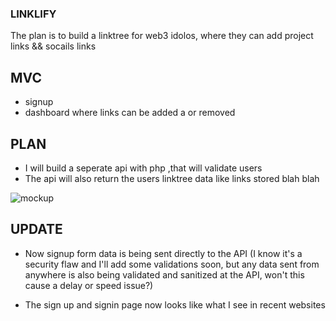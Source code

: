 ### LINKLIFY
 The plan is to build a linktree for web3 idolos, where they can add project links && socails links

## MVC
- signup
- dashboard where links can be added a or removed


## PLAN
- I will build a seperate api with php ,that will validate users
- The api will also return the users linktree data like links stored blah blah

![mockup]("images/mockup.jpg")

## UPDATE

- Now signup form data is being sent directly to the API (I know it's a security flaw and I'll add some validations soon, but any data sent from anywhere is also being validated and sanitized at the API, won't this cause a delay or speed issue?)

- The sign up and signin page now looks like what I see in recent websites
